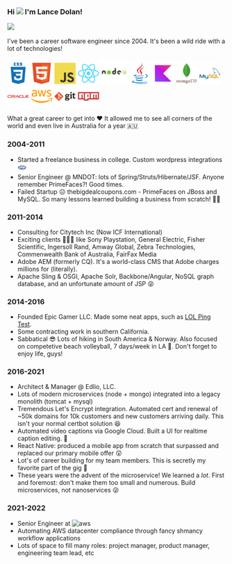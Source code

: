 

### Hi <img src="https://raw.githubusercontent.com/MartinHeinz/MartinHeinz/master/wave.gif" width="30px"> I'm Lance Dolan!
<a href="https://stackoverflow.com/users/3684449/lance-dolan">
    <img src="https://img.shields.io/badge/Stack%20Overflow-3002-F47F24">
                                                        <!-- ^ Change this to your reputation -->
</a>

I've been a career software engineer since 2004. It's been a wild ride with a lot of technologies!

<img src="https://github.com/devicons/devicon/blob/master/icons/css3/css3-plain-wordmark.svg" alt="CSS" width="50" height="50"/> <img src="https://github.com/devicons/devicon/blob/master/icons/html5/html5-original.svg" alt="HTML" width="50" height="50"/> 
<img src="https://github.com/devicons/devicon/blob/master/icons/javascript/javascript-original.svg" alt="JavaScript" width="50" height="50"/> 
<img src="https://github.com/devicons/devicon/blob/master/icons/react/react-original.svg" alt="React" width="50" height="50"/> 
<img src="https://github.com/devicons/devicon/blob/master/icons/nodejs/nodejs-original-wordmark.svg" alt="NodeJS" width="60" height="60"/>
<img src="https://github.com/devicons/devicon/blob/master/icons/java/java-original.svg" alt="Java" width="50" height="50"/>
<img src="https://github.com/devicons/devicon/blob/master/icons/kotlin/kotlin-original.svg" alt="Kotlin" width="50" height="50"/>
<img src="https://github.com/devicons/devicon/blob/master/icons/mongodb/mongodb-original-wordmark.svg" alt="MongoDB" width="50" height="50"/>
<img src="https://github.com/devicons/devicon/blob/master/icons/mysql/mysql-original-wordmark.svg" alt="MySQL" width="50" height="50"/>
<img src="https://github.com/devicons/devicon/blob/master/icons/oracle/oracle-original.svg" alt="Oracle" width="50" height="50"/>
<img src="https://github.com/devicons/devicon/blob/master/icons/amazonwebservices/amazonwebservices-plain-wordmark.svg" alt="AWS" width="50" height="50"/>
<img src="https://github.com/devicons/devicon/blob/master/icons/git/git-original-wordmark.svg" alt="Git" width="50" height="50"/>
<img src="https://github.com/devicons/devicon/blob/master/icons/npm/npm-original-wordmark.svg" alt="npm" width="50" height="50"/>  

What a great career to get into ❤️ It allowed me to see all corners of the world and even live in Australia for a year 🇦🇺

### 2004-2011
- Started a freelance business in college. Custom wordpress integrations <img src="https://github.com/devicons/devicon/blob/master/icons/php/php-plain.svg" alt="php" width="20" height="20"/>
- Senior Engineer @ MNDOT: lots of Spring/Struts/Hibernate/JSF. Anyone remember PrimeFaces?! Good times.
- Failed Startup ☹️ thebigdealcoupons.com - PrimeFaces on JBoss and MySQL. So many lessons learned building a business from scratch! 👨‍🎓

### 2011-2014
- Consulting for Citytech Inc (Now ICF International)
- Exciting clients 🚀🚀🚀 like Sony Playstation, General Electric, Fisher Scientific, Ingersoll Rand, Amway Global, Zebra Technologies, Commenwealth Bank of Australia, FairFax Media
- Adobe AEM (formerly CQ). It's a world-class CMS that Adobe charges millions for (literally). 
- Apache Sling & OSGI, Apache Solr, Backbone/Angular, NoSQL graph database, and an unfortunate amount of JSP 😝


### 2014-2016
- Founded Epic Gamer LLC. Made some neat apps, such as [LOL Ping Test](https://play.google.com/store/apps/details?id=com.freelance_webs.lolpingtest&hl=en_CA&gl=US). 
- Some contracting work in southern California.
- Sabbatical 😎 Lots of hiking in South America & Norway. Also focused on competetive beach volleyball, 7 days/week in LA 🏐. Don't forget to enjoy life, guys!

### 2016-2021
- Architect & Manager @ Edlio, LLC. 
- Lots of modern microservices (node + mongo) integrated into a legacy monolith (tomcat + mysql)
- Tremendous Let's Encrypt integration. Automated cert and renewal of ~50k domains for 10k customers and new customers arriving daily. This isn't your normal certbot solution 😆
- Automated video captions via Google Cloud. Built a UI for realtime caption editing. 🥇
- React Native: produced a mobile app from scratch that surpassed and replaced our primary mobile offer 😲
- Lot's of career building for my team members. This is secretly my favorite part of the gig 💓
- These years were the advent of the microservice! We learned a _lot_. First and foremost: don't make them too small and numerous. Build microservices, not nanoservices 😜

### 2021-2022
 -  Senior Engineer at <img src="https://upload.wikimedia.org/wikipedia/commons/thumb/9/93/Amazon_Web_Services_Logo.svg/2560px-Amazon_Web_Services_Logo.svg.png" alt="aws" width="30" height="20"/> 
 - Automating AWS datacenter compliance through fancy shmancy workflow applications
 - Lots of space to fill many roles: project manager, product manager, engineering team lead, etc
